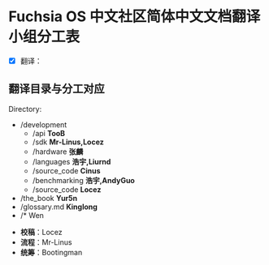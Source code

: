 # Fuchsia OS 中文社区简体中文文档翻译小组分工表

* [x] 翻译：
<!--
 - TooB: /development/api
 - Mr-Linus: /development/build, /development/sdk
 - 张麟: /development/hardware, /development/workflows
 - Cinus: /development/source_code, /development/tests
 - Liurnd: /development/languages/rust, /development/languages/dart
 - 浩宇：/development/languages/
 - Yur5n: /the_book
 - AndyGuo: /development/benchmarking
 - Kinglong: /glossary.md
 - Locez：/development/source_code/readme.MD
 - Wen: other
 -->
 ## 翻译目录与分工对应
 Directory:
 - /development
   - /api **TooB**
   - /sdk **Mr-Linus,Locez**
   - /hardware **张麟**
   - /languages **浩宇,Liurnd**
   - /source_code **Cinus**
   - /benchmarking **浩宇,AndyGuo**
   - /source_code **Locez**
 - /the_book **Yur5n**
 - /glossary.md **Kinglong**
 - /* Wen
 
 * **校稿**：Locez  
 * **流程**：Mr-Linus  
 * **统筹**：Bootingman

